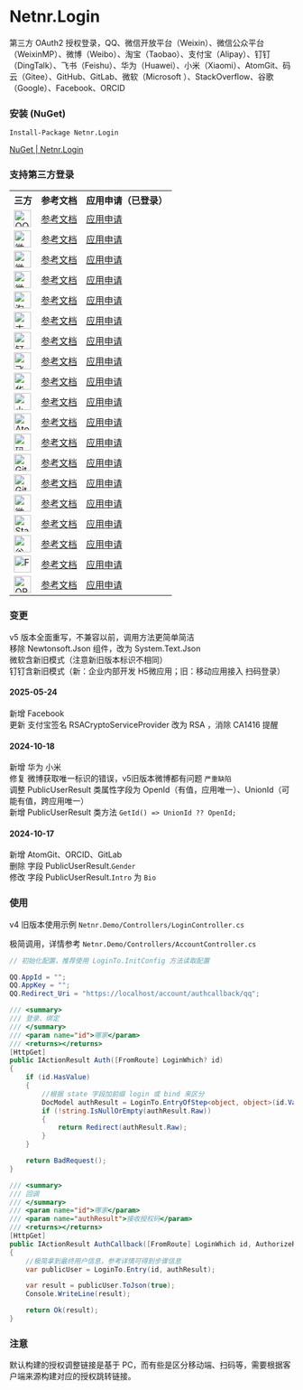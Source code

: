 # Netnr.Login
第三方 OAuth2 授权登录，QQ、微信开放平台（Weixin）、微信公众平台（WeixinMP）、微博（Weibo）、淘宝（Taobao）、支付宝（Alipay）、钉钉（DingTalk）、飞书（Feishu）、华为（Huawei）、小米（Xiaomi）、AtomGit、码云（Gitee）、GitHub、GitLab、微软（Microsoft ）、StackOverflow、谷歌（Google）、Facebook、ORCID

### 安装 (NuGet)
```
Install-Package Netnr.Login
```
[NuGet | Netnr.Login](https://www.nuget.org/packages/Netnr.Login)

### 支持第三方登录
<table>
    <tr><th>三方</th><th>参考文档</th><th>应用申请（已登录）</th></tr>
    <tr>
        <td><img src="https://gs.zme.ink/static/login/qq.svg" height="30" title="QQ"></td>
        <td><a target="_blank" href="https://wiki.connect.qq.com/准备工作_oauth2-0">参考文档</a></td>
        <td><a target="_blank" href="https://connect.qq.com/manage.html">应用申请</a></td>
    </tr>
    <tr>
        <td><img src="https://gs.zme.ink/static/login/weixin.svg" height="30" title="微信开放平台/Weixin"></td>
        <td><a target="_blank" href="https://developers.weixin.qq.com/doc/oplatform/Website_App/WeChat_Login/Wechat_Login.html">参考文档</a></td>
        <td><a target="_blank" href="https://open.weixin.qq.com">应用申请</a></td>
    </tr>
    <tr>
        <td><img src="https://gs.zme.ink/static/login/weixinmp.svg" height="30" title="微信公众平台/WeixinMP"></td>
        <td><a target="_blank" href="https://developers.weixin.qq.com/doc/offiaccount/OA_Web_Apps/Wechat_webpage_authorization.html">参考文档</a></td>
        <td><a target="_blank" href="https://mp.weixin.qq.com">应用申请</a></td>
    </tr>
    <tr>
        <td><img src="https://gs.zme.ink/static/login/weibo.svg" height="30" title="微博/Weibo"></td>
        <td><a target="_blank" href="https://open.weibo.com/wiki/Connect/login">参考文档</a></td>
        <td><a target="_blank" href="https://open.weibo.com/apps">应用申请</a></td>
    </tr>
    <tr>
        <td><img src="https://gs.zme.ink/static/login/taobao.svg" height="30" title="淘宝"></td>
        <td><a target="_blank" href="https://open.taobao.com/doc.htm?docId=118&docType=1&spm=a219a.7395903.0.0.6a4239715JvKjW">参考文档</a></td>
        <td><a target="_blank" href="https://work.open.taobao.com/open-console-home/index">应用申请</a></td>
    </tr>
    <tr>
        <td><img src="https://gs.zme.ink/static/login/alipay.svg" height="30" title="支付宝/Alipay"></td>
        <td><a target="_blank" href="https://opendocs.alipay.com/open/263/105809">参考文档</a></td>
        <td><a target="_blank" href="https://open.alipay.com/develop/manage">应用申请</a></td>
    </tr>
    <tr>
        <td><img src="https://gs.zme.ink/static/login/dingtalk.svg" height="30" title="钉钉/DingTalk"></td>
        <td><a target="_blank" href="https://open.dingtalk.com/document/isvapp/obtain-identity-credentials">参考文档</a></td>
        <td><a target="_blank" href="https://open-dev.dingtalk.com/fe/app">应用申请</a></td>
    </tr>
    <tr>
        <td><img src="https://gs.zme.ink/static/login/feishu.svg" height="30" title="飞书/Feishu"></td>
        <td><a target="_blank" href="https://open.feishu.cn/document/sso/web-application-sso/login-overview">参考文档</a></td>
        <td><a target="_blank" href="https://open.feishu.cn/app">应用申请</a></td>
    </tr>
    <tr>
        <td><img src="https://gs.zme.ink/static/login/huawei.svg" height="30" title="华为/Huawei"></td>
        <td><a target="_blank" href="https://developer.huawei.com/consumer/cn/doc/HMSCore-Guides/web-dev-guide-0000001050050895">参考文档</a></td>
        <td><a target="_blank" href="https://developer.huawei.com/consumer/cn/console/service/AppService">应用申请</a></td>
    </tr>
    <tr>
        <td><img src="https://gs.zme.ink/static/login/xiaomi.svg" height="30" title="小米/Xiaomi"></td>
        <td><a target="_blank" href="https://dev.mi.com/console/doc/detail?pId=707">参考文档</a></td>
        <td><a target="_blank" href="https://dev.mi.com/passport/oauth2/applist">应用申请</a></td>
    </tr>
    <tr>
        <td><img src="https://gs.zme.ink/static/login/atomgit.svg" height="30" title="AtomGit"></td>
        <td><a target="_blank" href="https://docs.atomgit.com/oauth/">参考文档</a></td>
        <td><a target="_blank" href="https://atomgit.com">应用申请</a></td>
    </tr>
    <tr>
        <td><img src="https://gs.zme.ink/static/login/gitee.svg" height="30" title="码云/Gitee"></td>
        <td><a target="_blank" href="https://gitee.com/api/v5/oauth_doc">参考文档</a></td>
        <td><a target="_blank" href="https://gitee.com/oauth/applications">应用申请</a></td>
    </tr>
    <tr>
        <td><img src="https://gs.zme.ink/static/login/github.svg" height="30" title="GitHub"></td>
        <td><a target="_blank" href="https://docs.github.com/en/apps/oauth-apps/building-oauth-apps/authorizing-oauth-apps">参考文档</a></td>
        <td><a target="_blank" href="https://github.com/settings/developers">应用申请</a></td>
    </tr>
    <tr>
        <td><img src="https://gs.zme.ink/static/login/gitlab.svg" height="30" title="GitLab"></td>
        <td><a target="_blank" href="https://docs.gitlab.com/api/oauth2/">参考文档</a></td>
        <td><a target="_blank" href="https://gitlab.com/oauth/applications">应用申请</a></td>
    </tr>
    <tr>
        <td><img src="https://gs.zme.ink/static/login/microsoft.svg" height="30" title="微软/Microsoft"></td>
        <td><a target="_blank" href="https://learn.microsoft.com/zh-cn/entra/identity-platform/v2-oauth2-auth-code-flow">参考文档</a></td>
        <td><a target="_blank" href="https://portal.azure.com/#view/Microsoft_AAD_IAM/ActiveDirectoryMenuBlade/~/RegisteredApps">应用申请</a></td>
    </tr>
    <tr>
        <td><img src="https://gs.zme.ink/static/login/stackoverflow.svg" height="30" title="Stack Overflow"></td>
        <td><a target="_blank" href="https://api.stackexchange.com">参考文档</a></td>
        <td><a target="_blank" href="https://stackapps.com/apps/oauth/register">应用申请</a></td>
    </tr>
    <tr>
        <td><img src="https://gs.zme.ink/static/login/google.svg" height="30" title="谷歌/Google"></td>
        <td><a target="_blank" href="https://developers.google.com/identity/protocols/oauth2/web-server">参考文档</a></td>
        <td><a target="_blank" href="https://console.developers.google.com/apis/credentials">应用申请</a></td>
    </tr>
    <tr>
        <td><img src="https://gs.zme.ink/static/login/facebook.svg" height="30" title="Facebook"></td>
        <td><a target="_blank" href="https://developers.facebook.com/docs/facebook-login/guides/advanced/manual-flow/">参考文档</a></td>
        <td><a target="_blank" href="https://developers.facebook.com/apps/">应用申请</a></td>
    </tr>
    <tr>
        <td><img src="https://gs.zme.ink/static/login/orcid.svg" height="30" title="ORCID"></td>
        <td><a target="_blank" href="https://github.com/ORCID/ORCID-Source/blob/main/orcid-web/ORCID_AUTH_WITH_OPENID_CONNECT.md">参考文档</a></td>
        <td><a target="_blank" href="https://orcid.org/developer-tools">应用申请</a></td>
    </tr>    
</table>

### 变更
v5 版本全面重写，不兼容以前，调用方法更简单简洁  
移除 Newtonsoft.Json 组件，改为 System.Text.Json  
微软含新旧模式（注意新旧版本标识不相同）  
钉钉含新旧模式（新：企业内部开发 H5微应用；旧：移动应用接入 扫码登录）  

#### 2025-05-24
新增 Facebook  
更新 支付宝签名 RSACryptoServiceProvider 改为 RSA ，消除 CA1416 提醒

#### 2024-10-18
新增 华为 小米  
修复 微博获取唯一标识的错误，v5旧版本微博都有问题 `严重缺陷`  
调整 PublicUserResult 类属性字段为 OpenId（有值，应用唯一）、UnionId（可能有值，跨应用唯一）  
新增 PublicUserResult 类方法 `GetId() => UnionId ?? OpenId;`

#### 2024-10-17
新增 AtomGit、ORCID、GitLab  
删除 字段 PublicUserResult.`Gender`  
修改 字段 PublicUserResult.`Intro` 为 `Bio`  

### 使用
v4 旧版本使用示例 `Netnr.Demo/Controllers/LoginController.cs`

极简调用，详情参考 `Netnr.Demo/Controllers/AccountController.cs`
```csharp
// 初始化配置，推荐使用 LoginTo.InitConfig 方法读取配置

QQ.AppId = "";
QQ.AppKey = "";
QQ.Redirect_Uri = "https://localhost/account/authcallback/qq";
```

```csharp
/// <summary>
/// 登录、绑定
/// </summary>
/// <param name="id">哪家</param>
/// <returns></returns>
[HttpGet]
public IActionResult Auth([FromRoute] LoginWhich? id)
{
    if (id.HasValue)
    {
        //根据 state 字段加前缀 login 或 bind 来区分
        DocModel authResult = LoginTo.EntryOfStep<object, object>(id.Value, LoginStep.Authorize, stateCall: (state) => $"login_{state}");
        if (!string.IsNullOrEmpty(authResult.Raw))
        {
            return Redirect(authResult.Raw);
        }
    }

    return BadRequest();
}
```

```csharp
/// <summary>
/// 回调
/// </summary>
/// <param name="id">哪家</param>
/// <param name="authResult">接收授权码</param>
/// <returns></returns>
[HttpGet]
public IActionResult AuthCallback([FromRoute] LoginWhich id, AuthorizeResult authResult)
{
    //极简拿到最终用户信息，参考详情可得到步骤信息
    var publicUser = LoginTo.Entry(id, authResult);

    var result = publicUser.ToJson(true);
    Console.WriteLine(result);

    return Ok(result);
}
```

### 注意
默认构建的授权调整链接是基于 PC，而有些是区分移动端、扫码等，需要根据客户端来源构建对应的授权跳转链接。